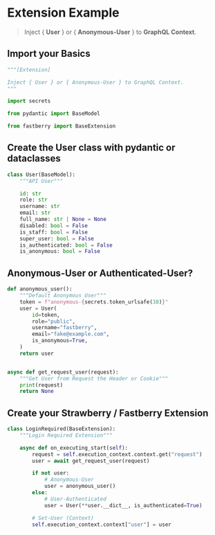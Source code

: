 # **Extension** Example

> Inject { **User** } or { **Anonymous-User** } to **GraphQL Context**.

## **Import** your Basics

```python
"""[Extension]

Inject { User } or { Anonymous-User } to GraphQL Context.
"""

import secrets

from pydantic import BaseModel

from fastberry import BaseExtension

```

## Create the **User class** with **pydantic** or **dataclasses**

```python
class User(BaseModel):
    """API User"""

    id: str
    role: str
    username: str
    email: str
    full_name: str | None = None
    disabled: bool = False
    is_staff: bool = False
    super_user: bool = False
    is_authenticated: bool = False
    is_anonymous: bool = False

```

## **Anonymous**-User or **Authenticated**-User?

```python
def anonymous_user():
    """Default Anonymous User"""
    token = f"anonymous-{secrets.token_urlsafe(38)}"
    user = User(
        id=token,
        role="public",
        username="fastberry",
        email="fake@example.com",
        is_anonymous=True,
    )
    return user


async def get_request_user(request):
    """Get User from Request the Header or Cookie"""
    print(request)
    return None
```

## Create your Strawberry / Fastberry **Extension**

```python
class LoginRequired(BaseExtension):
    """Login Required Extension"""

    async def on_executing_start(self):
        request = self.execution_context.context.get("request")
        user = await get_request_user(request)

        if not user:
            # Anonymous-User
            user = anonymous_user()
        else:
            # User-Authenticated
            user = User(**user.__dict__, is_authenticated=True)

        # Set-User (Context)
        self.execution_context.context["user"] = user
```
